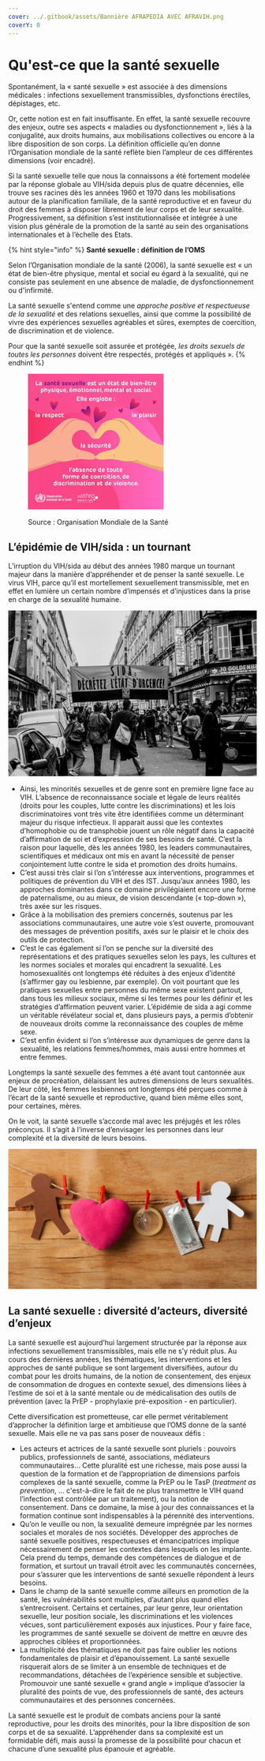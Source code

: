 ```yaml
---
cover: ../.gitbook/assets/Bannière AFRAPEDIA AVEC AFRAVIH.png
coverY: 0
---
```


# Qu'est-ce que la santé sexuelle

Spontanément, la « santé sexuelle » est associée à des dimensions médicales : infections sexuellement transmissibles, dysfonctions érectiles, dépistages, etc.

Or, cette notion est en fait insuffisante. En effet, la santé sexuelle recouvre des enjeux, outre ses aspects « maladies ou dysfonctionnement », liés à la conjugalité, aux droits humains, aux mobilisations collectives ou encore à la libre disposition de son corps. La définition officielle qu’en donne l’Organisation mondiale de la santé reflète bien l’ampleur de ces différentes dimensions (voir encadré).

Si la santé sexuelle telle que nous la connaissons a été fortement modelée par la réponse globale au VIH/sida depuis plus de quatre décennies, elle trouve ses racines dès les années 1960 et 1970 dans les mobilisations autour de la planification familiale, de la santé reproductive et en faveur du droit des femmes à disposer librement de leur corps et de leur sexualité. Progressivement, sa définition s’est institutionnalisée et intégrée à une vision plus générale de la promotion de la santé au sein des organisations internationales et à l’échelle des Etats.

{% hint style="info" %}
**Santé sexuelle : définition de l’OMS**

Selon l’Organisation mondiale de la santé (2006), la santé sexuelle est « un état de bien-être physique, mental et social eu égard à la sexualité, qui ne consiste pas seulement en une absence de maladie, de dysfonctionnement ou d'infirmité.

La santé sexuelle s'entend comme une _approche positive et respectueuse de la sexualité_ et des relations sexuelles, ainsi que comme la possibilité de vivre des expériences sexuelles agréables et sûres, exemptes de coercition, de discrimination et de violence.

Pour que la santé sexuelle soit assurée et protégée, _les droits sexuels de toutes les personnes_ doivent être respectés, protégés et appliqués ».
{% endhint %}

<figure><img src="../.gitbook/assets/0 (2).png" alt="" width="275"><figcaption><p>Source : Organisation Mondiale de la Santé</p></figcaption></figure>

## **L’épidémie de VIH/sida : un tournant**

L’irruption du VIH/sida au début des années 1980 marque un tournant majeur dans la manière d’appréhender et de penser la santé sexuelle. Le virus VIH, parce qu’il est mortellement sexuellement transmissible, met en effet en lumière un certain nombre d’impensés et d’injustices dans la prise en charge de la sexualité humaine.

![Source : © Emmanuel Veneau](../.gitbook/assets/1.jpeg)

* Ainsi, les minorités sexuelles et de genre sont en première ligne face au VIH. L’absence de reconnaissance sociale et légale de leurs réalités (droits pour les couples, lutte contre les discriminations) et les lois discriminatoires vont très vite être identifiées comme un déterminant majeur du risque infectieux. Il apparait aussi que les contextes d’homophobie ou de transphobie jouent un rôle négatif dans la capacité d’affirmation de soi et d’expression de ses besoins de santé. C’est la raison pour laquelle, dès les années 1980, les leaders communautaires, scientifiques et médicaux ont mis en avant la nécessité de penser conjointement lutte contre le sida et promotion des droits humains.
* C’est aussi très clair si l’on s’intéresse aux interventions, programmes et politiques de prévention du VIH et des IST. Jusqu’aux années 1980, les approches dominantes dans ce domaine privilégiaient encore une forme de paternalisme, ou au mieux, de vision descendante (« top-down »), très axée sur les risques.
* Grâce à la mobilisation des premiers concernés, soutenus par les associations communautaires, une autre voie s’est ouverte, promouvant des messages de prévention positifs, axés sur le plaisir et le choix des outils de protection.
* C’est le cas également si l’on se penche sur la diversité des représentations et des pratiques sexuelles selon les pays, les cultures et les normes sociales et morales qui encadrent la sexualité. Les homosexualités ont longtemps été réduites à des enjeux d’identité (s’affirmer gay ou lesbienne, par exemple). On voit pourtant que les pratiques sexuelles entre personnes du même sexe existent partout, dans tous les milieux sociaux, même si les termes pour les définir et les stratégies d’affirmation peuvent varier. L’épidémie de sida a agi comme un véritable révélateur social et, dans plusieurs pays, a permis d’obtenir de nouveaux droits comme la reconnaissance des couples de même sexe.
* C’est enfin évident si l’on s’intéresse aux dynamiques de genre dans la sexualité, les relations femmes/hommes, mais aussi entre hommes et entre femmes.

Longtemps la santé sexuelle des femmes a été avant tout cantonnée aux enjeux de procréation, délaissant les autres dimensions de leurs sexualités. De leur côté, les femmes lesbiennes ont longtemps été perçues comme à l’écart de la santé sexuelle et reproductive, quand bien même elles sont, pour certaines, mères.

On le voit, la santé sexuelle s’accorde mal avec les préjugés et les rôles préconçus. Il s’agit à l’inverse d’envisager les personnes dans leur complexité et la diversité de leurs besoins.

![](../.gitbook/assets/2.jpeg)

## **La santé sexuelle : diversité d’acteurs, diversité d’enjeux**

La santé sexuelle est aujourd’hui largement structurée par la réponse aux infections sexuellement transmissibles, mais elle ne s’y réduit plus. Au cours des dernières années, les thématiques, les interventions et les approches de santé publique se sont largement diversifiées, autour du combat pour les droits humains, de la notion de consentement, des enjeux de consommation de drogues en contexte sexuel, des dimensions liées à l’estime de soi et à la santé mentale ou de médicalisation des outils de prévention (avec la PrEP - prophylaxie pré-exposition - en particulier).

Cette diversification est prometteuse, car elle permet véritablement d’approcher la définition large et ambitieuse que l’OMS donne de la santé sexuelle. Mais elle ne va pas sans poser de nouveaux défis :

* Les acteurs et actrices de la santé sexuelle sont pluriels : pouvoirs publics, professionnels de santé, associations, médiateurs communautaires… Cette pluralité est une richesse, mais pose aussi la question de la formation et de l’appropriation de dimensions parfois complexes de la santé sexuelle, comme la PrEP ou le TasP (_treatment as prevention_, … c'est-à-dire le fait de ne plus transmettre le VIH quand l’infection est contrôlée par un traitement), ou la notion de consentement. Dans ce domaine, la mise à jour des connaissances et la formation continue sont indispensables à la pérennité des interventions.
* Qu’on le veuille ou non, la sexualité demeure imprégnée par les normes sociales et morales de nos sociétés. Développer des approches de santé sexuelle positives, respectueuses et émancipatrices implique nécessairement de penser les contextes dans lesquels on les implante. Cela prend du temps, demande des compétences de dialogue et de formation, et surtout un travail étroit avec les communautés concernées, pour s’assurer que les interventions de santé sexuelle répondent à leurs besoins.
* Dans le champ de la santé sexuelle comme ailleurs en promotion de la santé, les vulnérabilités sont multiples, d’autant plus quand elles s’entrecroisent. Certains et certaines, par leur genre, leur orientation sexuelle, leur position sociale, les discriminations et les violences vécues, sont particulièrement exposés aux injustices. Pour y faire face, les programmes de santé sexuelle se doivent de mettre en œuvre des approches ciblées et proportionnées.
* La multiplicité des thématiques ne doit pas faire oublier les notions fondamentales de plaisir et d’épanouissement. La santé sexuelle risquerait alors de se limiter à un ensemble de techniques et de recommandations, détachées de l’expérience sensible et subjective. Promouvoir une santé sexuelle « grand angle » implique d’associer la pluralité des points de vue, des professionnels de santé, des acteurs communautaires et des personnes concernées.

La santé sexuelle est le produit de combats anciens pour la santé reproductive, pour les droits des minorités, pour la libre disposition de son corps et de sa sexualité. L’appréhender dans sa complexité est un formidable défi, mais aussi la promesse de la possibilité pour chacun et chacune d’une sexualité plus épanouie et agréable.
